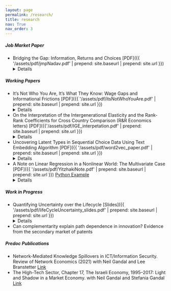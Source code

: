 ```yaml
---
layout: page
permalink: /research/
title: research
nav: True
nav_order: 3
---
```

<!-- _pages/publications.md -->
##### Job Market Paper
- Bridging the Gap: Information, Returns and Choices [PDF]({{ '/assets/pdf/jmpNadav.pdf' | prepend: site.baseurl | prepend: site.url }})<details>**Abstract:** How much of the gap in choices across social groups is driven by differences in returns or the ability to predict these returns? To formalize this question, we use a decomposition exercise and a structural model to quantify the role of information quality and differences in returns in driving this gap. Focusing on the college attendance decisions of white and Hispanic high school students in Texas, we use administrative data to understand what drives their differing choices. We find that the average returns for college for Hispanics are almost zero compared to being positive for whites. We then bound the role of these differences in returns in contributing to the gap in choices. Under our most restrictive assumptions, we find that information can contribute significantly to this gap.We further ask how a policymaker aiming to achieve parity in choices could accomplish this. We find that additional information should have an R-squared between 0.19 and 0.35 in explaining post-college earnings, which is challenging to achieve using standard datasets.</details>

##### Working Papers
- It’s Not Who You Are, It’s What They Know: Wage Gaps and Informational Frictions [PDF]({{ '/assets/pdf/itsNotWhoYouAre.pdf' | prepend: site.baseurl | prepend: site.url }}) <details>**Abstract:** How much of the gap in choices across social groups is driven by differences in returns or the ability to predict these returns? To formalize this question, we use a decomposition exercise and a structural model to quantify the role of information quality and differences in returns in driving this gap. Focusing on the college attendance decisions of White and Hispanic high school students in Texas, we use administrative data to understand what drives their differing choices. We find that the average returns for college for Hispanics are almost zero compared to being positive for Whites. We then bound the role of these differences in returns in contributing to the gap in choices. Under reasonable assumptions, we find that differences in the information quality narrow the choice gap. We further ask how a policymaker aiming to achieve parity in choices could accomplish this. We find that additional information should have an R-squared between 0.19 and 0.35 in explaining post-college earnings, which is challenging to achieve using standard datasets</details> 
- On the Interpretation of the Intergenerational Elasticity and the Rank-Rank Coefficients for Cross Country Comparison (R&R Economics letters) [PDF]({{'/assets/pdf/IGE_interpetation.pdf' | prepend: site.baseurl | prepend: site.url }})<details>**Abstract:** This paper investigates the Intergenerational Elasticity (IGE) and Rank-Rank coefficients, employing Yitzhaki's theorem (Yitzhaki, 1996) to express them as weighted averages of underlying causal mechanisms driving mobility. We highlight the challenges of interpreting cross-country comparisons using either the IGE or the Rank-Rank coefficient due to the regression weighting scheme and show that while the Rank-Rank coefficient is more interpretable for positional mobility, it lacks insights into the underlying mechanisms driving mobility across countries. The analysis demonstrates potential drawbacks of using linear regression coefficients as summary statistics in the context of intergenerational mobility comparisons.</details>
- Uncovering Latent Types in Sequential Choice Data Using Text Embedding Algorithm [PDF]({{ '/assets/pdf/word2vec_paper.pdf' | prepend: site.baseurl | prepend: site.url }})<details>**Abstract:** In economic analyses of agents making a series of discrete choices, deciding what constitutes an alternative is crucial. This paper introduces a technique for categorizing similar alternatives in contexts where forward-looking agents make a series of decisions. The proposed method groups options that are equivalent from the perspective of the agents, using the renowned
word2vec algorithm (Mikolov et al., 2013b, Mikolov et al., 2013a) from the Natural Language Processing literature. The paper discusses the link between the word2vec method and the underlying dynamic optimization problem of the agent.</details>
- A Note on Linear Regression in a Nonlinear World: The Multivariate Case [PDF]({{ '/assets/pdf/YitzhakiNote.pdf' | prepend: site.baseurl | prepend: site.url }}) [Python Example](/assets/notebooks/GeneralizedYitzhakiExamples.ipynb) <details>**Abstract:** This note employs a multivariate version of Yitzhaki's theorem (1996) to interpret the coefficients of a continuous treatment variable in a regression model with controls, when the data-generating process is not linear. We show that the coefficient does not usually capture a weighted average of treatment effects, mainly due to biases akin to omitted variable and attenuation biases.</details> 

##### Work in Progress
- Quantifying Uncertainty over the Lifecycle [Slides]({{ '/assets/pdf/lifeCycleUncertainty_slides.pdf' | prepend: site.baseurl | prepend: site.url }}) <details> **Abstract:** We examine the welfare implications of income uncertainty, specifically its differential impact across social groups. Leveraging a new lifecycle metric for uncertainty costs, we compare utility outcomes from both expected and optimal consumption profiles under certainty. To perform this analysis, we employ a new approach that uses a Generative AI model (Normalized Flow) for the estimation and simulation of future consumption and income trajectories. Utilizing comprehensive household survey data from India, our findings reveal small but persistent disparities in uncertainty costs across different castes, under the assumption of homogeneous utility functions. The study suggests that, in the absence of preference heterogeneity, income-to-welfare mapping may be adequately performed without considering uncertainty. </details>  
- Can complementarity explain path dependence in innovation? Evidence from the secondary market of patents 

##### Predoc Publications
- Network-Mediated Knowledge Spillovers in ICT/Information Security. Review of Network Economics (2021) with Neil Gandal and Lee Branstetter [Link](https://www.degruyter.com/document/doi/10.1515/rne-2020-0034/html) 
- The High-Tech Sector, Chapter 17, The Israeli Economy, 1995–2017: Light and Shadow in a Market Economy.  with  Neil Gandal and Stefania Gandal [Link](https://www.cambridge.org/core/books/israeli-economy-19952017/62FB461430368DF64A961EC4ECA9A8D0#:~:text=Book%20description,declined%20to%20an%20historical%20low.)
